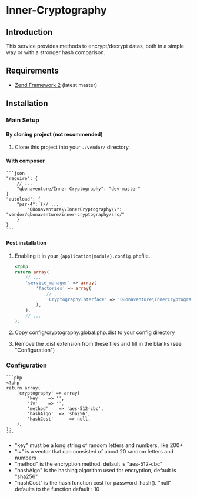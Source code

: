 Inner-Cryptography
=======

Introduction
------------

This service provides methods to encrypt/decrypt datas, both in a simple way or with a stronger hash comparison.

Requirements
------------

* [Zend Framework 2](https://github.com/zendframework/zf2) (latest master)

Installation
------------

### Main Setup

#### By cloning project (not recommended)

1. Clone this project into your `./vendor/` directory.

#### With composer

    ```json
    "require": {
    	// ...
        "qbonaventure/Inner-Cryptography": "dev-master"
    }
	"autoload": {
		"psr-4": {// ...
			"QBonaventure\\InnerCryptography\\": "vendor/qbonaventure/inner-cryptography/src/"
		}
	}
    ```
    
#### Post installation

1. Enabling it in your `{application|module}.config.php`file.

    ```php
    <?php
    return array(
    	// ...
        'service_manager' => array(
	        'factories' => array(
	         	// ...
    			'CryptographyInterface'	=> 'QBonaventure\InnerCryptography\ServiceFactory',	
	        ),
        ),
        // ...
    );
    ```

2. Copy config/cryptography.global.php.dist to your config directory
3. Remove the .dist extension from these files and fill in the blanks (see "Configuration")


### Configuration

    ```php
	<?php
	return array(
		'cryptography' => array(
			'key'	=> '',
			'iv'	=> '',
			'method'	=> 'aes-512-cbc',
			'hashAlgo'	=> 'sha256',
			'hashCost'		=> null,
		),
	);
	```


- "key" must be a long string of random letters and numbers, like 200+
- "iv" is a vector that can consisted of about 20 random letters and numbers
- "method" is the encryption method, default is "aes-512-cbc"
- "hashAlgo" is the hashing algorithm used for encryption, default is "sha256"
- "hashCost" is the hash function cost for password_hash(). "null" defaults to the function default : 10 
